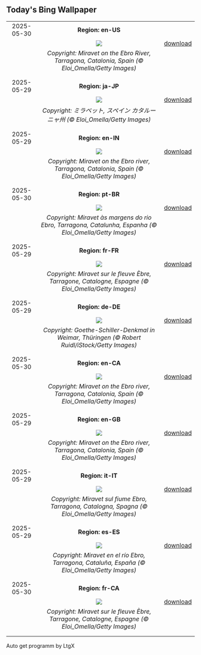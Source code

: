 ## Today's Bing Wallpaper
|      |      |      |
| :----: | :----: | :----: |
|2025-05-30|**Region: en-US**||
||![](https://www.bing.com/th?id=OHR.MiravetSpain_EN-US4967052818_UHD.jpg&pid=hp&w=1152&h=648&rs=1&c=4)| [download](https://www.bing.com/th?id=OHR.MiravetSpain_EN-US4967052818_UHD.jpg)|
||*Copyright: Miravet on the Ebro River, Tarragona, Catalonia, Spain (© Eloi_Omella/Getty Images)*
||
|||
|2025-05-29|**Region: ja-JP**||
||![](https://www.bing.com/th?id=OHR.MiravetSpain_JA-JP1110549507_UHD.jpg&pid=hp&w=1152&h=648&rs=1&c=4)| [download](https://www.bing.com/th?id=OHR.MiravetSpain_JA-JP1110549507_UHD.jpg)|
||*Copyright: ミラベット, スペイン カタルーニャ州 (© Eloi_Omella/Getty Images)*
||
|||
|2025-05-29|**Region: en-IN**||
||![](https://www.bing.com/th?id=OHR.MiravetSpain_EN-IN8368542648_UHD.jpg&pid=hp&w=1152&h=648&rs=1&c=4)| [download](https://www.bing.com/th?id=OHR.MiravetSpain_EN-IN8368542648_UHD.jpg)|
||*Copyright: Miravet on the Ebro river, Tarragona, Catalonia, Spain (© Eloi_Omella/Getty Images)*
||
|||
|2025-05-30|**Region: pt-BR**||
||![](https://www.bing.com/th?id=OHR.MiravetSpain_PT-BR7483184425_UHD.jpg&pid=hp&w=1152&h=648&rs=1&c=4)| [download](https://www.bing.com/th?id=OHR.MiravetSpain_PT-BR7483184425_UHD.jpg)|
||*Copyright: Miravet às margens do rio Ebro, Tarragona, Catalunha, Espanha (© Eloi_Omella/Getty Images)*
||
|||
|2025-05-29|**Region: fr-FR**||
||![](https://www.bing.com/th?id=OHR.MiravetSpain_FR-FR8451258933_UHD.jpg&pid=hp&w=1152&h=648&rs=1&c=4)| [download](https://www.bing.com/th?id=OHR.MiravetSpain_FR-FR8451258933_UHD.jpg)|
||*Copyright: Miravet sur le fleuve Èbre, Tarragone, Catalogne, Espagne (© Eloi_Omella/Getty Images)*
||
|||
|2025-05-29|**Region: de-DE**||
||![](https://www.bing.com/th?id=OHR.GoetheSchiller_DE-DE0833691040_UHD.jpg&pid=hp&w=1152&h=648&rs=1&c=4)| [download](https://www.bing.com/th?id=OHR.GoetheSchiller_DE-DE0833691040_UHD.jpg)|
||*Copyright: Goethe-Schiller-Denkmal in Weimar, Thüringen (© Robert Ruidl/iStock/Getty Images)*
||
|||
|2025-05-30|**Region: en-CA**||
||![](https://www.bing.com/th?id=OHR.MiravetSpain_EN-CA7106086168_UHD.jpg&pid=hp&w=1152&h=648&rs=1&c=4)| [download](https://www.bing.com/th?id=OHR.MiravetSpain_EN-CA7106086168_UHD.jpg)|
||*Copyright: Miravet on the Ebro river, Tarragona, Catalonia, Spain (© Eloi_Omella/Getty Images)*
||
|||
|2025-05-29|**Region: en-GB**||
||![](https://www.bing.com/th?id=OHR.MiravetSpain_EN-GB3438322242_UHD.jpg&pid=hp&w=1152&h=648&rs=1&c=4)| [download](https://www.bing.com/th?id=OHR.MiravetSpain_EN-GB3438322242_UHD.jpg)|
||*Copyright: Miravet on the Ebro river, Tarragona, Catalonia, Spain (© Eloi_Omella/Getty Images)*
||
|||
|2025-05-29|**Region: it-IT**||
||![](https://www.bing.com/th?id=OHR.MiravetSpain_IT-IT4503014691_UHD.jpg&pid=hp&w=1152&h=648&rs=1&c=4)| [download](https://www.bing.com/th?id=OHR.MiravetSpain_IT-IT4503014691_UHD.jpg)|
||*Copyright: Miravet sul fiume Ebro, Tarragona, Catalogna, Spagna (© Eloi_Omella/Getty Images)*
||
|||
|2025-05-29|**Region: es-ES**||
||![](https://www.bing.com/th?id=OHR.MiravetSpain_ES-ES8030054546_UHD.jpg&pid=hp&w=1152&h=648&rs=1&c=4)| [download](https://www.bing.com/th?id=OHR.MiravetSpain_ES-ES8030054546_UHD.jpg)|
||*Copyright: Miravet en el río Ebro, Tarragona, Cataluña, España (© Eloi_Omella/Getty Images)*
||
|||
|2025-05-30|**Region: fr-CA**||
||![](https://www.bing.com/th?id=OHR.MiravetSpain_FR-CA4536791904_UHD.jpg&pid=hp&w=1152&h=648&rs=1&c=4)| [download](https://www.bing.com/th?id=OHR.MiravetSpain_FR-CA4536791904_UHD.jpg)|
||*Copyright: Miravet sur le fleuve Èbre, Tarragone, Catalogne, Espagne (© Eloi_Omella/Getty Images)*
||
|||

Auto get programm by LtgX
